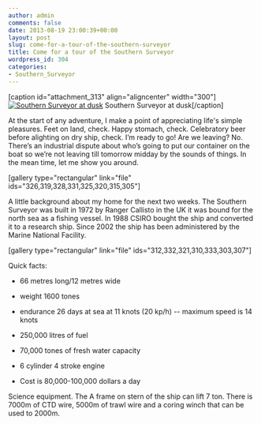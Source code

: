 ```yaml
---
author: admin
comments: false
date: 2013-08-19 23:00:39+00:00
layout: post
slug: come-for-a-tour-of-the-southern-surveyor
title: Come for a tour of the Southern Surveyor
wordpress_id: 304
categories:
- Southern_Surveyor
---
```


[caption id="attachment_313" align="aligncenter" width="300"][![Southern Surveyor at dusk](http://christopherbull.com.au/blog/wp-content/uploads/2013/09/IMG_0417-300x200.jpg)](http://christopherbull.com.au/blog/wp-content/uploads/2013/09/IMG_0417.jpg) Southern Surveyor at dusk[/caption]

At the start of any adventure, I make a point of appreciating life's simple pleasures. Feet on land, check. Happy stomach, check. Celebratory beer before alighting on dry ship, check. I’m ready to go! Are we leaving? No. There’s an industrial dispute about who’s going to put our container on the boat so we’re not leaving till tomorrow midday by the sounds of things. In the mean time, let me show you around.

[gallery type="rectangular" link="file" ids="326,319,328,331,325,320,315,305"]

A little background about my home for the next two weeks. The Southern Surveyor was built in 1972 by Ranger Callisto in the UK it was bound for the north sea as a fishing vessel. In 1988 CSIRO bought the ship and converted it to a research ship. Since 2002 the ship has been administered by the Marine National Facility.

[gallery type="rectangular" link="file" ids="312,332,321,310,333,303,307"]

Quick facts:



	
  * 66 metres long/12 metres wide

	
  * weight 1600 tones

	
  * endurance 26 days at sea at 11 knots (20 kp/h) -- maximum speed is 14 knots

	
  * 250,000 litres of fuel

	
  * 70,000 tones of fresh water capacity

	
  * 6 cylinder 4 stroke engine

	
  * Cost is 80,000-100,000 dollars a day




Science equipment. The A frame on stern of the ship can lift 7 ton. There is 7000m of CTD wire, 5000m of trawl wire and a coring winch that can be used to 2000m.
